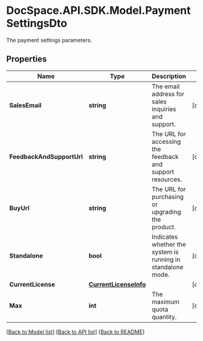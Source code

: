 # DocSpace.API.SDK.Model.PaymentSettingsDto
The payment settings parameters.

## Properties

Name | Type | Description | Notes
------------ | ------------- | ------------- | -------------
**SalesEmail** | **string** | The email address for sales inquiries and support. | [optional] 
**FeedbackAndSupportUrl** | **string** | The URL for accessing the feedback and support resources. | [optional] 
**BuyUrl** | **string** | The URL for purchasing or upgrading the product. | [optional] 
**Standalone** | **bool** | Indicates whether the system is running in standalone mode. | [optional] 
**CurrentLicense** | [**CurrentLicenseInfo**](CurrentLicenseInfo.md) |  | [optional] 
**Max** | **int** | The maximum quota quantity. | [optional] 

[[Back to Model list]](../README.md#documentation-for-models) [[Back to API list]](../README.md#documentation-for-api-endpoints) [[Back to README]](../README.md)

